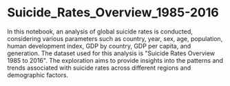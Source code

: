 # Suicide_Rates_Overview_1985-2016
In this notebook, an analysis of global suicide rates is conducted, considering various parameters such as country, year, sex, age, population, human development index, GDP by country, GDP per capita, and generation. The dataset used for this analysis is "Suicide Rates Overview 1985 to 2016". The exploration aims to provide insights into the patterns and trends associated with suicide rates across different regions and demographic factors.
